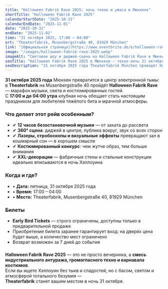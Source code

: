 ```yaml
---
title: "Halloween Fabrik Rave 2025: ночь техно и ужаса в Мюнхене"
shortTitle: "Halloween Fabrik Rave 2025"
calendarStartDate: "2025-10-31"
calendarEndDate: "2025-11-01"
date: "2025-10-31"
endDate: "2025-11-01"
time: "31 октября 2025, 17:00 – 04:00"
ort: "Theaterfabrik, Musenbergstraße 40, 81929 München"
link: "[Официальная страница](https://www.eventbrite.de/e/halloween-rave-in-der-fabrik-31102025-tickets-1589987638829)"
image: "/images/halloween-fabrik-rave-2025.webp"
imageAlt: "Световое шоу и диджей-сцена на Halloween Fabrik Rave в Мюнхене"
seoTitle: "Halloween Fabrik Rave 2025 в Мюнхене — техно-ночь 31 октября"
seoDescription: "31 октября 2025 года Theaterfabrik München проведёт Halloween Fabrik Rave: 12 часов музыки, 360° сцена, лазерное шоу, костюмированный конкурс и индустриальная атмосфера."
---
```


**31 октября 2025 года** Мюнхен превратится в центр электронной тьмы:  
в **Theaterfabrik** на Musenbergstraße 40 пройдёт **Halloween Fabrik Rave** — марафон музыки, света и костюмированных гостей.  
С **17:00 и до 04:00 утра** клубная ночь обещает стать настоящим праздником для любителей тяжёлого бита и мрачной атмосферы.


### Что делает этот рейв особенным?

- ✔ **12 часов безостановочной музыки** — от заката до рассвета  
- ✔ **360° сцена**: диджей в центре, публика вокруг, звук со всех сторон  
- ✔ **Лазеры, стробоскопы и визуальные эффекты** превращают зал в кошмарный сон — в хорошем смысле  
- ✔ **Костюмированный конкурс**: чем жутче образ, тем больше внимания  
- ✔ **XXL-декорации** — фабричные стены и стальные конструкции идеально вписываются в ночь Хэллоуина  

### Когда и где?

- • **Дата:** пятница, 31 октября 2025 года  
- • **Время:** 17:00 – 04:00  
- • **Место:** Theaterfabrik, Musenbergstraße 40, 81929 München  

### Билеты

- **Early Bird Tickets** — строго ограничены, доступны только в предварительной продаже  
- Приобретение билета заранее гарантирует вход: на дверях цена будет выше, а количество мест ограничено  
- Возврат возможен за 7 дней до события  

###

**Halloween Fabrik Rave 2025** — это не просто вечеринка, а **смесь индустриального антуража, громогласного техно и карнавала костюмов**.  
Если вы ищете Хэллоуин без тыкв и сладостей, но с басом, светом и атмосферой тотального безумия —  
**Theaterfabrik** станет вашим местом в ночь 31 октября.
